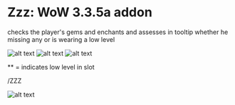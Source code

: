 # Zzz: WoW 3.3.5a addon
checks the player's gems and enchants and assesses in tooltip whether he missing any or is wearing a low level

![alt text](https://i.imgur.com/XRVHZuW.png "1")
![alt text](https://i.imgur.com/y0AKJs3.png "2")
![alt text](https://i.imgur.com/eiEZTQ1.png "3")



** = indicates low level in slot

 /ZZZ
 
 ![alt text]( https://i.imgur.com/Up9z0yo.png "4")
